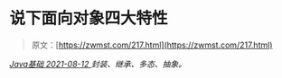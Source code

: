 <!--yml
category: 未分类
date: 0001-01-01 00:00:00
--->

# 说下面向对象四大特性

> 原文：[https://zwmst.com/217.html](https://zwmst.com/217.html)

   [ *Java基础* ](https://zwmst.com/java%e5%9f%ba%e7%a1%80)*[ <time datetime="2021-08-12T13:41:19+08:00"> 2021-08-12 </time> ](https://zwmst.com/217.html)  封装、继承、多态、抽象。*